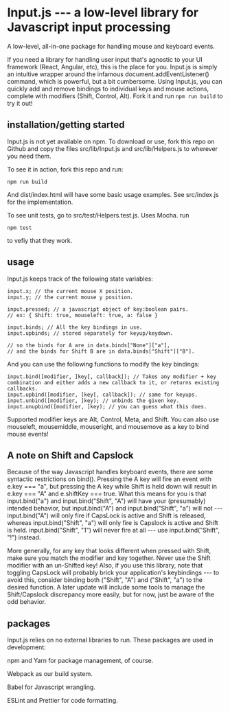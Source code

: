 # Input.js --- a low-level library for Javascript input processing

A low-level, all-in-one package for handling mouse and keyboard events.

If you need a library for handling user input that's agnostic to your UI framework (React, Angular, etc), this is the place for you.  Input.js is simply an intuitive wrapper around the infamous document.addEventListener() command, which is powerful, but a bit cumbersome.  Using Input.js, you can quickly add and remove bindings to individual keys and mouse actions, complete with modifiers (Shift, Control, Alt).  Fork it and run `npm run build` to try it out!

## installation/getting started

Input.js is not yet available on npm.  To download or use, fork this repo on Github and copy the files src/lib/Input.js and src/lib/Helpers.js to wherever you need them.

To see it in action, fork this repo and run:

    npm run build

And dist/index.html will have some basic usage examples.  See src/index.js for the implementation.

To see unit tests, go to src/test/Helpers.test.js.  Uses Mocha. run

    npm test

to vefiy that they work.

## usage

Input.js keeps track of the following state variables:

    input.x; // the current mouse X position.
    input.y; // the current mouse y position.
	
    input.pressed; // a javascript object of key:boolean pairs.
    // ex: { Shift: true, mouseleft: true, a: false }
	
    input.binds; // All the key bindings in use.
    input.upbinds; // stored separately for keyup/keydown.
	
    // so the binds for A are in data.binds["None"]["a"],
    // and the binds for Shift B are in data.binds["Shift"]["B"].

And you can use the following functions to modify the key bindings:

    input.bind([modifier, ]key[, callback]); // Takes any modifier + key combination and either adds a new callback to it, or returns existing callbacks.
    input.upbind([modifier, ]key[, callback]); // same for keyups.
    input.unbind([modifier, ]key); // unbinds the given key.
    input.unupbind([modifier, ]key); // you can guess what this does.

Supported modifier keys are Alt, Control, Meta, and Shift.  You can also use mouseleft, mousemiddle, mouseright, and mousemove as a key to bind mouse events!

## A note on Shift and Capslock

Because of the way Javascript handles keyboard events, there are some syntactic restrictions on bind().  Pressing the A key will fire an event with e.key === "a", but pressing the A key while Shift is held down will result in e.key === "A" and e.shiftKey === true.  What this means for you is that input.bind("a") and input.bind("Shift", "A") will have your (presumably) intended behavior, but input.bind("A") and input.bind("Shift", "a") will not --- input.bind("A") will only fire if CapsLock is active and Shift is released, whereas input.bind("Shift", "a") will only fire is Capslock is active and Shift is held.  input.bind("Shift", "1") will never fire at all --- use input.bind("Shift", "!") instead.

More generally, for any key that looks different when pressed with Shift, make sure you match the modifier and key together.  Never use the Shift modifier with an un-Shifted key!  Also, if you use this library, note that toggling CapsLock will probably brick your application's keybindings --- to avoid this, consider binding both ("Shift", "A") and ("Shift", "a") to the desired function.  A later update will include some tools to manage the Shift/Capslock discrepancy more easily, but for now, just be aware of the odd behavior.

## packages

Input.js relies on no external libraries to run.  These packages are used in development:

npm and Yarn for package management, of course.

Webpack as our build system.

Babel for Javascript wrangling.

ESLint and Prettier for code formatting.
